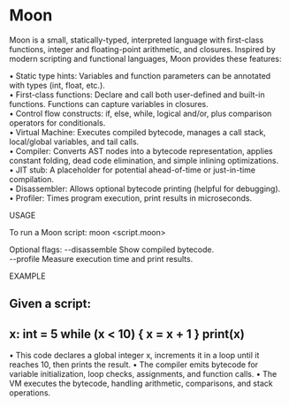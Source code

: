 # Moon

Moon is a small, statically-typed, interpreted language with first-class functions, integer and floating-point arithmetic, and closures. Inspired by modern scripting and functional languages, Moon provides these features:

• Static type hints: Variables and function parameters can be annotated with types (int, float, etc.).  
• First-class functions: Declare and call both user-defined and built-in functions. Functions can capture variables in closures.  
• Control flow constructs: if, else, while, logical and/or, plus comparison operators for conditionals.  
• Virtual Machine: Executes compiled bytecode, manages a call stack, local/global variables, and tail calls.  
• Compiler: Converts AST nodes into a bytecode representation, applies constant folding, dead code elimination, and simple inlining optimizations.  
• JIT stub: A placeholder for potential ahead-of-time or just-in-time compilation.  
• Disassembler: Allows optional bytecode printing (helpful for debugging).  
• Profiler: Times program execution, print results in microseconds.  

USAGE

To run a Moon script:
    moon <script.moon>

Optional flags:
    --disassemble  Show compiled bytecode.  
    --profile      Measure execution time and print results.

EXAMPLE

Given a script:
-------------------------
x: int = 5
while (x < 10) {
    x = x + 1
}
print(x)
-------------------------
• This code declares a global integer x, increments it in a loop until it reaches 10, then prints the result.
• The compiler emits bytecode for variable initialization, loop checks, assignments, and function calls. 
• The VM executes the bytecode, handling arithmetic, comparisons, and stack operations.